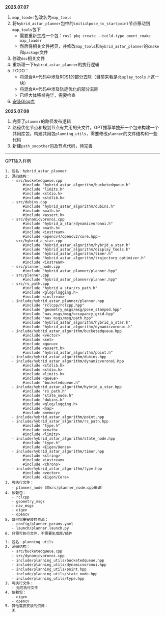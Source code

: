 **2025.07.07**

1. `map_loader`包改名为`map_tools`
2. 将`hybrid_astar_planner`包中的`initialpose_to_startpoint`节点移动到`map_tools`包下
   * 需要重新生成一个包：`ros2 pkg create --build-type ament_cmake map_loader`
   * 然后将相关文件拷贝，并修改`map_tools`和`hybrid_astar_planner`的`cmake`和`package`文件
3. 修改`doc`相关文件
4. 重新理一下`hybrid_astar_planner`的执行逻辑
5. TODO：
   * 将混合A*代码中涉及ROS1的部分去除（目前来看是`display_tools.h`这一块）
   * 将混合A*代码中涉及轨迹优化的部分去除
   * 已经大体移植完毕，需要检查
6. [安装Glog库](https://www.cnblogs.com/tdyizhen1314/p/18047566)

**2025.07.08**

1. 完善了`planner`的路径发布逻辑
2. 路径优化节点和规划节点有共用的头文件，GPT推荐单独开一个包来构建一个共用库包，构建共用包`planning_utils`，需要修改`planner`的文件结构和一些代码
3. 新建`path_smoother`包及节点代码，待完善



********

GPT输入样例

```text
1. 包名：hybrid_astar_planner
2. 源码结构：
   - src/bucketedqueue.cpp
        #include "hybrid_astar_algorithm/bucketedqueue.h"
        #include "limits.h"
        #include <stdio.h>
        #include <stdlib.h>
   - src/dubins.cpp
        #include "hybrid_astar_algorithm/dubins.h"
        #include <math.h>
        #include <assert.h>
   - src/dynamicvoronoi.cpp
        #include "hybrid_a_star/dynamicvoronoi.h"
        #include <math.h>
        #include <iostream>
        #include <opencv4/opencv2/core.hpp>
   - src/hybrid_a_star.cpp
        #include "hybrid_astar_algorithm/hybrid_a_star.h"
        #include "hybrid_astar_algorithm/display_tools.h"
        #include "hybrid_astar_algorithm/timer.h"
        #include "hybrid_astar_algorithm/trajectory_optimizer.h"
        #include <iostream>
   - src/planner_node.cpp
		#include "hybrid_astar_planner/planner.hpp"
   - src/planner.cpp
		#include "hybrid_astar_planner/planner.hpp"
   - src/rs_path.cpp
        #include "hybrid_a_star/rs_path.h"
        #include <glog/logging.h>
        #include <iostream>
   - include/hybrid_astar_planner/planner.hpp
		#include "rclcpp/rclcpp.hpp"
        #include "geometry_msgs/msg/pose_stamped.hpp"
        #include "nav_msgs/msg/occupancy_grid.hpp"
        #include "nav_msgs/msg/path.hpp"
        #include "hybrid_astar_algorithm/hybrid_a_star.h"
        #include "hybrid_astar_algorithm/dynamicvoronoi.h"
   - include/hybrid_astar_algorithm/bucketedqueue.hpp
        #include <vector>
        #include <set>
        #include <queue>
        #include <assert.h>
        #include "hybrid_astar_algorithm/point.h"
   - include/hybrid_astar_algorithm/dubins.hpp
   - include/hybrid_astar_algorithm/dynamicvoronoi.hpp
        #include <stdlib.h>
        #include <stdio.h>
        #include <limits.h>
        #include <queue>
        #include "bucketedqueue.h"
   - include/hybrid_astar_algorithm/hybrid_a_star.hpp
        #include "rs_path.h"
        #include "state_node.h"
        #include "dubins.h"
        #include <glog/logging.h>
        #include <map>
        #include <memory>
   - include/hybrid_astar_algorithm/point.hpp
   - include/hybrid_astar_algorithm/rs_path.hpp
        #include "type.h"
        #include <cmath>
        #include <limits>
   - include/hybrid_astar_algorithm/state_node.hpp
        #include "type.h"
        #include <Eigen/Dense>
   - include/hybrid_astar_algorithm/timer.hpp
        #include <string>
        #include <iostream>
        #include <chrono>
   - include/hybrid_astar_algorithm/type.hpp
        #include <vector>
        #include <Eigen/Core>
3. 可执行文件：
   - planner_node（由src/planner_node.cpp编译）
4. 依赖包：
   - rclcpp
   - geometry_msgs
   - nav_msgs
   - eigen
   - opencv
5. 其他需要安装的资源：
   - config/planner_params.yaml
   - launch/planner.launch.py
6. 只需可执行文件，不需要生成库/插件

```

```txt
1. 包名：planning_utils
2. 源码结构：
   - src/bucketedqueue.cpp
   - src/dynamicvoronoi.cpp
   - include/planning_utils/bucketedqueue.hpp
   - include/planning_utils/dynamicvoronoi.hpp
   - include/planning_utils/point.hpp
   - include/planning_utils/state_node.hpp
   - include/planning_utils/type.hpp
3. 可执行文件：
   - 无可执行文件
4. 依赖包：
   - eigen
   - opencv
5. 其他需要安装的资源：
   无
```





